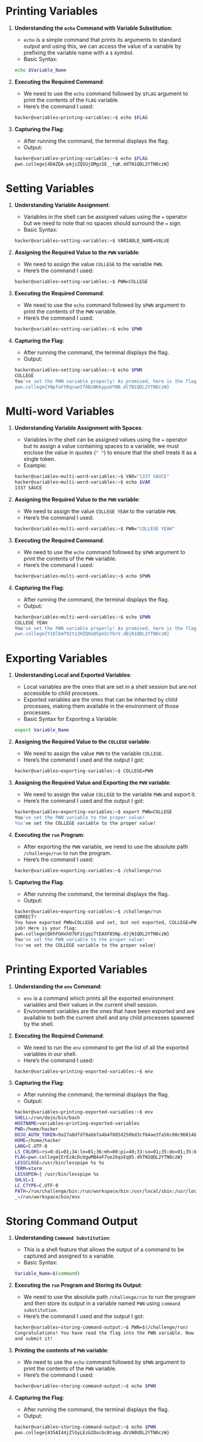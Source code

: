 # Printing Variables

1. **Understanding the `echo` Command with Variable Substitution**:
    - `echo` is a simple command that prints its arguments to standard output and using this, we can access the value of a variable by prefixing the variable name with a `$` symbol.
    - Basic Syntax:
    ```bash
    echo $Variable_Name
    ```

2. **Executing the Required Command**:
    - We need to use the `echo` command followed by `$FLAG` argument to print the contents of the `FLAG` variable.
    - Here’s the command I used:
    ```bash
    hacker@variables~printing-variables:~$ echo $FLAG
    ```

3. **Capturing the Flag**:
    - After running the command, the terminal displays the flag.
    - Output:
    ```bash
    hacker@variables~printing-variables:~$ echo $FLAG
    pwn.college{4DAZQA-pAjzZQSUjQMgs5E__tqK.ddTN1QDL2YTN0czW}
    ```

# Setting Variables

1. **Understanding Variable Assignment**:
    - Variables in the shell can be assigned values using the `=` operator but we need to note that no spaces should surround the `=` sign.
    - Basic Syntax:
    ```bash
    hacker@variables~setting-variables:~$ VARIABLE_NAME=VALUE
    ```

2. **Assigning the Required Value to the `PWN` variable**:
    - We need to assign the value `COLLEGE` to the variable `PWN`.
    - Here’s the command I used:
    ```bash
    hacker@variables~setting-variables:~$ PWN=COLLEGE
    ```

3. **Executing the Required Command**:
    - We need to use the `echo` command followed by `$PWN` argument to print the contents of the `PWN` variable.
    - Here’s the command I used:
    ```bash
    hacker@variables~setting-variables:~$ echo $PWN
    ```

4. **Capturing the Flag**:
    - After running the command, the terminal displays the flag.
    - Output:
    ```bash
    hacker@variables~setting-variables:~$ echo $PWN
    COLLEGE
    You've set the PWN variable properly! As promised, here is the flag:
    pwn.college{YNpfaFtRqcweIf0BzNKkypaVYNB.dlTN1QDL2YTN0czW}
    ```

# Multi-word Variables

1. **Understanding Variable Assignment with Spaces**:
    - Variables in the shell can be assigned values using the `=` operator but to assign a value containing spaces to a variable, we must enclose the value in quotes (`" "`) to ensure that the shell treats it as a single token.
    - Example:
    ```bash
    hacker@variables~multi-word-variables:~$ VAR="1337 SAUCE"
    hacker@variables~multi-word-variables:~$ echo $VAR
    1337 SAUCE
    ```

2. **Assigning the Required Value to the `PWN` variable**:
    - We need to assign the value `COLLEGE YEAH` to the variable `PWN`.
    - Here’s the command I used:
    ```bash
    hacker@variables~multi-word-variables:~$ PWN="COLLEGE YEAH"
    ```

3. **Executing the Required Command**:
    - We need to use the `echo` command followed by `$PWN` argument to print the contents of the `PWN` variable.
    - Here’s the command I used:
    ```bash
    hacker@variables~multi-word-variables:~$ echo $PWN
    ```

4. **Capturing the Flag**:
    - After running the command, the terminal displays the flag.
    - Output:
    ```bash
    hacker@variables~multi-word-variables:~$ echo $PWN
    COLLEGE YEAH
    You've set the PWN variable properly! As promised, here is the flag:
    pwn.college{Y18lbmT92tz2HZQOaQ5pU2cYbrV.dBjN1QDL2YTN0czW}
    ```

# Exporting Variables

1. **Understanding Local and Exported Variables**:
    - Local variables are the ones that are set in a shell session but are not accessible to child processes.
    - Exported variables are the ones that can be inherited by child processes, making them available in the environment of those processes.
    - Basic Syntax for Exporting a Variable:
    ```bash
    export Variable_Name
    ```

2. **Assigning the Required Value to the `COLLEGE` variable**:
    - We need to assign the value `PWN` to the variable `COLLEGE`.
    - Here’s the command I used and the output I got:
    ```bash
    hacker@variables~exporting-variables:~$ COLLEGE=PWN
    ```

3. **Assigning the Required Value and Exporting the `PWN` variable**:
    - We need to assign the value `COLLEGE` to the variable `PWN` and export it.
    - Here’s the command I used and the output I got:
    ```bash
    hacker@variables~exporting-variables:~$ export PWN=COLLEGE
    You've set the PWN variable to the proper value!
    You've set the COLLEGE variable to the proper value!
    ```

4. **Executing the `run` Program**:
    - After exporting the `PWN` variable, we need to use the absolute path `/challenge/run` to run the program.
    - Here’s the command I used:
    ```bash
    hacker@variables~exporting-variables:~$ /challenge/run
    ```

5. **Capturing the Flag**:
    - After running the command, the terminal displays the flag.
    - Output:
    ```bash
    hacker@variables~exporting-variables:~$ /challenge/run
    CORRECT!
    You have exported PWN=COLLEGE and set, but not exported, COLLEGE=PWN. Great 
    job! Here is your flag:
    pwn.college{QkhFGHxhO7bFiCgqiTtEAXF85Np.dJjN1QDL2YTN0czW}
    You've set the PWN variable to the proper value!
    You've set the COLLEGE variable to the proper value!
    ```

# Printing Exported Variables

1. **Understanding the `env` Command**:
    - `env` is a command which prints all the exported environment variables and their values in the current shell session.
    - Environment variables are the ones that have been exported and are available to both the current shell and any child processes spawned by the shell.

2. **Executing the Required Command**:
    - We need to run the `env` command to get the list of all the exported variables in our shell.
    - Here’s the command I used:
    ```bash
    hacker@variables~printing-exported-variables:~$ env
    ```

3. **Capturing the Flag**:
    - After running the command, the terminal displays the flag.
    - Output:
    ```bash
    hacker@variables~printing-exported-variables:~$ env
    SHELL=/run/dojo/bin/bash
    HOSTNAME=variables~printing-exported-variables
    PWD=/home/hacker
    DOJO_AUTH_TOKEN=9a27a8dfd79abb7a4b4f885d250bd3cf64ae3fa56c08c96814b03db0ba985020
    HOME=/home/hacker
    LANG=C.UTF-8
    LS_COLORS=rs=0:di=01;34:ln=01;36:mh=00:pi=40;33:so=01;35:do=01;35:bd=40;33;01:cd=40;33;01:or=40;31;01:mi=00:su=37;41:sg=30;43:ca=00:tw=30;42:ow=34;42:st=37;44:ex=01;32:*.7z=01;31:*.ace=01;31:*.alz=01;31:*.apk=01;31:*.arc=01;31:*.arj=01;31:*.bz=01;31:*.bz2=01;31:*.cab=01;31:*.cpio=01;31:*.crate=01;31:*.deb=01;31:*.drpm=01;31:*.dwm=01;31:*.dz=01;31:*.ear=01;31:*.egg=01;31:*.esd=01;31:*.gz=01;31:*.jar=01;31:*.lha=01;31:*.lrz=01;31:*.lz=01;31:*.lz4=01;31:*.lzh=01;31:*.lzma=01;31:*.lzo=01;31:*.pyz=01;31:*.rar=01;31:*.rpm=01;31:*.rz=01;31:*.sar=01;31:*.swm=01;31:*.t7z=01;31:*.tar=01;31:*.taz=01;31:*.tbz=01;31:*.tbz2=01;31:*.tgz=01;31:*.tlz=01;31:*.txz=01;31:*.tz=01;31:*.tzo=01;31:*.tzst=01;31:*.udeb=01;31:*.war=01;31:*.whl=01;31:*.wim=01;31:*.xz=01;31:*.z=01;31:*.zip=01;31:*.zoo=01;31:*.zst=01;31:*.avif=01;35:*.jpg=01;35:*.jpeg=01;35:*.mjpg=01;35:*.mjpeg=01;35:*.gif=01;35:*.bmp=01;35:*.pbm=01;35:*.pgm=01;35:*.ppm=01;35:*.tga=01;35:*.xbm=01;35:*.xpm=01;35:*.tif=01;35:*.tiff=01;35:*.png=01;35:*.svg=01;35:*.svgz=01;35:*.mng=01;35:*.pcx=01;35:*.mov=01;35:*.mpg=01;35:*.mpeg=01;35:*.m2v=01;35:*.mkv=01;35:*.webm=01;35:*.webp=01;35:*.ogm=01;35:*.mp4=01;35:*.m4v=01;35:*.mp4v=01;35:*.vob=01;35:*.qt=01;35:*.nuv=01;35:*.wmv=01;35:*.asf=01;35:*.rm=01;35:*.rmvb=01;35:*.flc=01;35:*.avi=01;35:*.fli=01;35:*.flv=01;35:*.gl=01;35:*.dl=01;35:*.xcf=01;35:*.xwd=01;35:*.yuv=01;35:*.cgm=01;35:*.emf=01;35:*.ogv=01;35:*.ogx=01;35:*.aac=00;36:*.au=00;36:*.flac=00;36:*.m4a=00;36:*.mid=00;36:*.midi=00;36:*.mka=00;36:*.mp3=00;36:*.mpc=00;36:*.ogg=00;36:*.ra=00;36:*.wav=00;36:*.oga=00;36:*.opus=00;36:*.spx=00;36:*.xspf=00;36:*~=00;90:*#=00;90:*.bak=00;90:*.crdownload=00;90:*.dpkg-dist=00;90:*.dpkg-new=00;90:*.dpkg-old=00;90:*.dpkg-tmp=00;90:*.old=00;90:*.orig=00;90:*.part=00;90:*.rej=00;90:*.rpmnew=00;90:*.rpmorig=00;90:*.rpmsave=00;90:*.swp=00;90:*.tmp=00;90:*.ucf-dist=00;90:*.ucf-new=00;90:*.ucf-old=00;90:
    FLAG=pwn.college{ErEzAcDcUgwMB4aF7oe2kqsEq05.dhTN1QDL2YTN0czW}
    LESSCLOSE=/usr/bin/lesspipe %s %s
    TERM=xterm
    LESSOPEN=| /usr/bin/lesspipe %s
    SHLVL=1
    LC_CTYPE=C.UTF-8
    PATH=/run/challenge/bin:/run/workspace/bin:/usr/local/sbin:/usr/local/bin:/usr/sbin:/usr/bin:/sbin:/bin
    _=/run/workspace/bin/env
    ```

# Storing Command Output

1. **Understanding `Command Substitution`**:
    - This is a shell feature that allows the output of a command to be captured and assigned to a variable.
     - Basic Syntax:
    ```bash
    Variable_Name=$(command)
    ```

2. **Executing the `run` Program and Storing its Output**:
    - We need to use the absolute path `/challenge/run` to run the program and then store its output in a variable named `PWN` using `command substitution`.
    - Here’s the command I used and the output I got:
    ```bash
    hacker@variables~storing-command-output:~$ PWN=$(/challenge/run)
    Congratulations! You have read the flag into the PWN variable. Now print it out 
    and submit it!
    ```

3. **Printing the contents of `PWN` variable**:
    - We need to use the `echo` command followed by `$PWN` argument to print the contents of the `PWN` variable.
    - Here’s the command I used:
    ```bash
    hacker@variables~storing-command-output:~$ echo $PWN
    ```

4. **Capturing the Flag**:
    - After running the command, the terminal displays the flag.
    - Output:
    ```bash
    hacker@variables~storing-command-output:~$ echo $PWN
    pwn.college{435AI44jZlGyLEzG2DocbcBtaqg.dVzN0UDL2YTN0czW}
    ```
